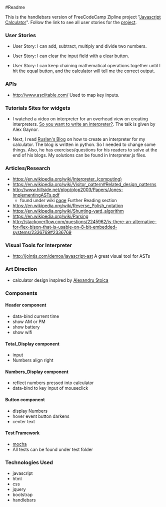 ﻿#Readme

This is the handlebars version of FreeCodeCamp Zipline project "[Javascript Calculator](http://www.freecodecamp.com/challenges/build-a-javascript-calculator)". Follow the link
to see all user stories for the [project](http://www.freecodecamp.com/challenges/build-a-javascript-calculator).

### User Stories
* User Story: I can add, subtract, multiply and divide two numbers.

* User Story: I can clear the input field with a clear button.

* User Story: I can keep chaining mathematical operations together until I hit the equal button, and the calculator will tell me the correct output.

### APIs 
* http://www.asciitable.com/ Used to map key inputs.


### Tutorials Sites for widgets
* I watched a video on interpreter for an overhead view on creating interpreters. [So you want to write an interpreter?](https://www.youtube.com/watch?v=LCslqgM48D4).  The talk is given by Alex Gaynor.

* Next, I read [Ruslan's Blog](https://ruslanspivak.com/lsbasi-part1/) on how to create an interpreter for my calculator.
  The blog is written in python. So I needed to change some things. Also, he has exercises/questions for his readers to solve at the end of his blogs.
  My solutions can be found in Interpreter.js files.

  
### Articles/Research
 * https://en.wikipedia.org/wiki/Interpreter_(computing)
 * https://en.wikipedia.org/wiki/Visitor_pattern#Related_design_patterns
 * http://www.hillside.net/plop/plop2003/Papers/Jones-ImplementingASTs.pdf
   - found under wiki [page](https://en.wikipedia.org/wiki/Abstract_syntax_tree) Further Reading section
 * https://en.wikipedia.org/wiki/Reverse_Polish_notation
 * https://en.wikipedia.org/wiki/Shunting-yard_algorithm
 * https://en.wikipedia.org/wiki/Parsing
 * http://stackoverflow.com/questions/2245962/is-there-an-alternative-for-flex-bison-that-is-usable-on-8-bit-embedded-systems/2336769#2336769 
  
### Visual Tools for Interpreter 
* http://jointjs.com/demos/javascript-ast
  A great visual tool for ASTs
  
### Art Direction
* calculator design inspired by [Alexandru Stoica]( https://www.behance.net/gallery/10697005/Flat-Calculator )

### Components

#### Header component
* data-bind current time
* show AM or PM
* show battery 
* show wifi 
 
#### Total_Display component
* input 
* Numbers align right

#### Numbers_Display component
* reflect numbers pressed into calculator
* data-bind to key input of mouseclick

#### Button component
* display Numbers
* hover event button darkens
* center text

#### Test Framework
* [mocha](https://mochajs.org/)
* All tests can be found under test folder

### Technologies Used
* javascript
* html
* css
* jquery
* bootstrap
* handlebars